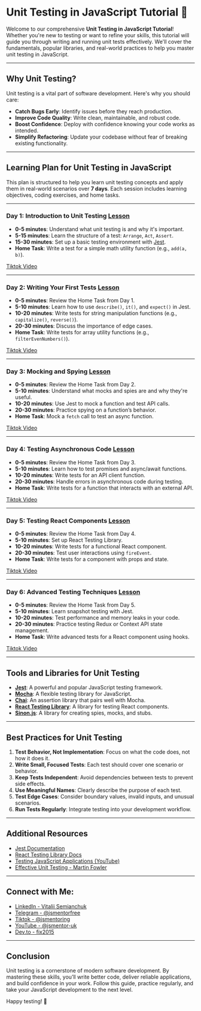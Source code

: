 # Unit Testing in JavaScript Tutorial 🧪

Welcome to our comprehensive **Unit Testing in JavaScript Tutorial**! Whether you're new to testing or want to refine your skills, this tutorial will guide you through writing and running unit tests effectively. We'll cover the fundamentals, popular libraries, and real-world practices to help you master unit testing in JavaScript.

---

## Why Unit Testing?  

Unit testing is a vital part of software development. Here's why you should care:  
- **Catch Bugs Early**: Identify issues before they reach production.  
- **Improve Code Quality**: Write clean, maintainable, and robust code.  
- **Boost Confidence**: Deploy with confidence knowing your code works as intended.  
- **Simplify Refactoring**: Update your codebase without fear of breaking existing functionality.

---

## Learning Plan for Unit Testing in JavaScript

This plan is structured to help you learn unit testing concepts and apply them in real-world scenarios over **7 days**. Each session includes learning objectives, coding exercises, and home tasks.

---

### Day 1: Introduction to Unit Testing [Lesson](https://github.com/fix2015/unit-test-tutorial/tree/main/introduction_to_unit_testing/README.md)
- **0-5 minutes**: Understand what unit testing is and why it's important.  
- **5-15 minutes**: Learn the structure of a test: `Arrange`, `Act`, `Assert`.  
- **15-30 minutes**: Set up a basic testing environment with [Jest](https://jestjs.io/).  
- **Home Task**: Write a test for a simple math utility function (e.g., `add(a, b)`).

[Tiktok Video](https://www.tiktok.com/@jsmentoring/video/7464709013570178337)

---

### Day 2: Writing Your First Tests [Lesson](https://github.com/fix2015/unit-test-tutorial/tree/main/writing_your_first_tests/README.md)
- **0-5 minutes**: Review the Home Task from Day 1.  
- **5-10 minutes**: Learn how to use `describe()`, `it()`, and `expect()` in Jest.  
- **10-20 minutes**: Write tests for string manipulation functions (e.g., `capitalize()`, `reverse()`).  
- **20-30 minutes**: Discuss the importance of edge cases.  
- **Home Task**: Write tests for array utility functions (e.g., `filterEvenNumbers()`).

[Tiktok Video](https://www.tiktok.com/@jsmentoring/video/7464712778339601696)

---

### Day 3: Mocking and Spying [Lesson](https://github.com/fix2015/unit-test-tutorial/tree/main/mocking_and_spying/README.md)
- **0-5 minutes**: Review the Home Task from Day 2.  
- **5-10 minutes**: Understand what mocks and spies are and why they're useful.  
- **10-20 minutes**: Use Jest to mock a function and test API calls.  
- **20-30 minutes**: Practice spying on a function’s behavior.  
- **Home Task**: Mock a `fetch` call to test an async function.
  
[Tiktok Video](https://www.tiktok.com/@jsmentoring/video/7464717052184366369)

---

### Day 4: Testing Asynchronous Code [Lesson](https://github.com/fix2015/unit-test-tutorial/tree/main/testing_asynchronous_code/README.md)
- **0-5 minutes**: Review the Home Task from Day 3.  
- **5-10 minutes**: Learn how to test promises and async/await functions.  
- **10-20 minutes**: Write tests for an API client function.  
- **20-30 minutes**: Handle errors in asynchronous code during testing.  
- **Home Task**: Write tests for a function that interacts with an external API.

[Tiktok Video](https://www.tiktok.com/@jsmentoring/video/7464719468304862497)

---

### Day 5: Testing React Components [Lesson](https://github.com/fix2015/unit-test-tutorial/tree/main/testing_react_components/README.md)
- **0-5 minutes**: Review the Home Task from Day 4.  
- **5-10 minutes**: Set up React Testing Library.  
- **10-20 minutes**: Write tests for a functional React component.  
- **20-30 minutes**: Test user interactions using `fireEvent`.  
- **Home Task**: Write tests for a component with props and state.

[Tiktok Video](https://www.tiktok.com/@jsmentoring/video/7464722159252950305)

---

### Day 6: Advanced Testing Techniques  [Lesson](https://github.com/fix2015/unit-test-tutorial/tree/main/advanced_testing_techniques/README.md)
- **0-5 minutes**: Review the Home Task from Day 5.  
- **5-10 minutes**: Learn snapshot testing with Jest.  
- **10-20 minutes**: Test performance and memory leaks in your code.  
- **20-30 minutes**: Practice testing Redux or Context API state management.  
- **Home Task**: Write advanced tests for a React component using hooks.

[Tiktok Video](https://www.tiktok.com/@jsmentoring/video/7464728945380855073)

---

## Tools and Libraries for Unit Testing

- **[Jest](https://jestjs.io/)**: A powerful and popular JavaScript testing framework.  
- **[Mocha](https://mochajs.org/)**: A flexible testing library for JavaScript.  
- **[Chai](https://www.chaijs.com/)**: An assertion library that pairs well with Mocha.  
- **[React Testing Library](https://testing-library.com/docs/react-testing-library/intro/)**: A library for testing React components.  
- **[Sinon.js](https://sinonjs.org/)**: A library for creating spies, mocks, and stubs.  

---

## Best Practices for Unit Testing

1. **Test Behavior, Not Implementation**: Focus on what the code does, not how it does it.  
2. **Write Small, Focused Tests**: Each test should cover one scenario or behavior.  
3. **Keep Tests Independent**: Avoid dependencies between tests to prevent side effects.  
4. **Use Meaningful Names**: Clearly describe the purpose of each test.  
5. **Test Edge Cases**: Consider boundary values, invalid inputs, and unusual scenarios.  
6. **Run Tests Regularly**: Integrate testing into your development workflow.  

---

## Additional Resources

- [Jest Documentation](https://jestjs.io/docs/getting-started)  
- [React Testing Library Docs](https://testing-library.com/docs/react-testing-library/intro/)  
- [Testing JavaScript Applications (YouTube)](https://www.youtube.com/watch?v=3XcElhqzIdo)  
- [Effective Unit Testing - Martin Fowler](https://martinfowler.com/bliki/UnitTest.html)  

---

## Connect with Me:
- [LinkedIn - Vitalii Semianchuk](https://www.linkedin.com/in/vitalii-semianchuk-9812a786/)  
- [Telegram - @jsmentorfree](https://t.me/jsmentorfree)  
- [Tiktok - @jsmentoring](https://www.tiktok.com/@jsmentoring)  
- [YouTube - @jsmentor-uk](https://www.youtube.com/@jsmentor-uk)  
- [Dev.to - fix2015](https://dev.to/fix2015)  

---

## Conclusion

Unit testing is a cornerstone of modern software development. By mastering these skills, you’ll write better code, deliver reliable applications, and build confidence in your work. Follow this guide, practice regularly, and take your JavaScript development to the next level.  

Happy testing! 🧪  
